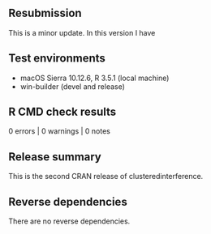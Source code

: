 ## Resubmission
This is a minor update. In this version I have

## Test environments
* macOS Sierra 10.12.6, R 3.5.1 (local machine)
* win-builder (devel and release)


## R CMD check results

0 errors | 0 warnings | 0 notes

## Release summary

This is the second CRAN release of clusteredinterference.

## Reverse dependencies

There are no reverse dependencies.

